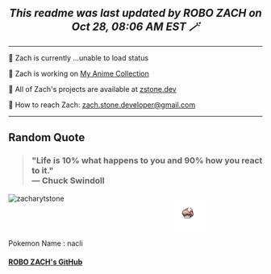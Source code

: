 <h2 align="center" style="font-style: italic; font-weight: bold;">This readme was last updated by ROBO ZACH on Oct 28, 08:06 AM EST 🪄 </h2></a>

---

🤖 Zach is currently ...unable to load status

🤖 Zach is working on [My Anime Collection](https://github.com/ZacharyTStone/My-Anime-Collection)

🤖 All of Zach's projects are available at [zstone.dev](https://www.zstone.dev/)

🤖 How to reach Zach: [zach.stone.developer@gmail.com](mailto:zach.stone.developer@gmail.com)

---

<!-- Add a Quotes section -->

## Random Quote

<h3>
<blockquote>
  "Life is 10% what happens to you and 90% how you react to it."
<br>— Chuck Swindoll
</blockquote>
</h3>

<div style="display: flex; flex-wrap: no-wrap; width: 100%; gap: 16px">
        <img width="60%" src="https://github-readme-streak-stats.herokuapp.com/?user=zacharytstone" alt="zacharytstone" />
    <img width="15%" class='poke-img' src='https://raw.githubusercontent.com/PokeAPI/sprites/master/sprites/pokemon/932.png' alt='nacli'/>
</div>

<span class="poke-name"> Pokemon Name : nacli</span>

#### [ROBO ZACH's GitHub](https://github.com/ROBO-ZACH)
